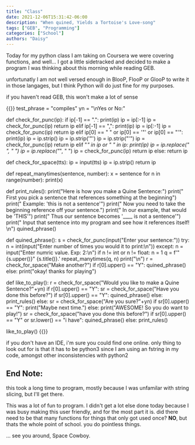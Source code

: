 ```yaml
---
title: "Class"
date: 2021-12-06T15:31:42-06:00
description: "When quined, Yields a Tortoise's Love-song"
tags: ["GEB", "Programming"]
categories: ["School"]
authors: "Daisy"
---
```


Today for my python class I am taking on Coursera we were covering functions, and well... I got a little sidetracked and decided to make a program I was thinking about this morning while reading GEB.

unfortunatly I am not well versed enough in BlooP, FlooP or GlooP to write it in those langages, but I think Python will do just fine for my purposes.

if you haven't read GEB, this won't make a lot of sense


{{<highlight python>}}
test_phrase = "compiles"
yn = "\nYes or No:"

def check_for_punc(ip):
    if ip[-1] == ".":
        print(ip)
        ip = ip[:-1]
        ip = check_for_punc(ip)
        return ip
    elif ip[-1] == ",":
        print(ip)
        ip = ip[:-1]
        ip = check_for_punc(ip)
        return ip
    elif ip[0] == " " or ip[0] == '"' or ip[0] == "'":
        print(ip)
        ip = ip.strip()
        ip = ip.strip('"')
        ip = ip.strip("'")
        ip = check_for_punc(ip)
        return ip
    elif "_" in ip or "  " in ip:
        print(ip)
        ip = ip.replace("  ", " ")
        ip = ip.replace("_", " ")
        ip = check_for_punc(ip)
        return ip
    else:
        return ip

def check_for_space(tts):
    ip = input(tts)
    ip = ip.strip()
    return ip

def repeat_manytimes(sentence, number):
    x = sentence
    for n in range(number):
        print(x)

def print_rules():
    print("Here is how you make a Quine Sentence:")
    print(" First you pick a sentence that references something at the beginning")
    print(" Example: 'this is not a sentence'")
    print(" Now you need to take the beginning reference off your sentence.")
    print(" In our example, that would be 'THIS'")
    print(" Thus our sentence becomes '____ is not a sentence'")
    print(" Input that sentence into my program and see how it references itself! \n")
    quined_phrase()

def quined_phrase():
    s = check_for_punc(input("Enter your sentence:"))
    try:
        n = int(input("Enter number of times you would it to print:\n"))
    except:
        n = input("Enter numric value. Exp: 2:\n")
        if n != int or n != float:
            n = 1
    q = f'"{s.upper()}" {s.title()}.'
    repeat_manytimes(q, n)
    print("\n")
    r = check_for_space("Make another?")
    if r[0].upper() == "Y":
        quined_phrase()
    else:
        print("okay! thanks for playing")

def like_to_play():
    r = check_for_space("Would you like to make a Quine Sentence?"+yn)
    if r[0].upper() == "Y":
        sr = check_for_space("Have you done this before?")
        if sr[0].upper() == "Y":
            quined_phrase()
        else:
            print_rules()
    else:
        sr = check_for_space("Are you sure?"+yn)
        if sr[0].upper() == "Y":
            print("Maybe next time.")
        else:
            print("AWESOME! So you do want to play!")
            sr = check_for_space("have you done this before?")
            if sr[0].upper() == "Y" or sr.lower() == "i have":
                quined_phrase()
            else:
                print_rules()

like_to_play()
{{</highlight>}}

if you don't have an IDE, i'm sure you could find one online. only thing to look out for is that it has to be python3 since I am using an fstring in my code, amongst other inconsistencies with python2

## End Note:

this took a long time to program, mostly because I was unfamilar with string slicing, but I'll get there.

This was a lot of fun to program. I didn't get a lot else done today because I was busy making this user friendly, and for the most part it is. did there need to be that many functions for things that only got used once? **NO**, but thats the whole point of school. you do pointless things.

... see you around, Space Cowboy.

